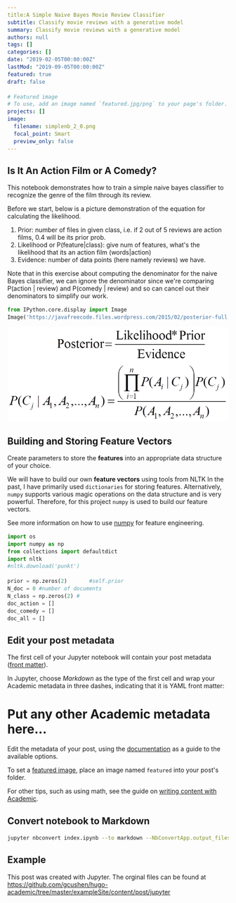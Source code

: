 ```yaml
---
title:A Simple Naive Bayes Movie Review Classifier
subtitle: Classify movie reviews with a generative model
summary: Classify movie reviews with a generative model
authors: null
tags: []
categories: []
date: "2019-02-05T00:00:00Z"
lastMod: "2019-09-05T00:00:00Z"
featured: true
draft: false

# Featured image
# To use, add an image named `featured.jpg/png` to your page's folder. 
projects: []
image:
  filename: simplenb_2_0.png
  focal_point: Smart
  preview_only: false
---
```

## Is It An Action Film or A Comedy?

This notebook demonstrates how to train a simple naive bayes classifier to recognize the genre of the film through its review. 

Before we start, below is a picture demonstration of the equation for calculating the likelihood.

1. Prior: number of files in given class, i.e. if 2 out of 5 reviews are action films, 0.4 will be its prior prob.
2. Likelihood or P(feature|class): give num of features, what's the likelihood that its an action film (words|action)
3. Evidence: number of data points (here namely reviews) we have. 

Note that in this exercise about computing the denominator for the naive Bayes classifier, we can ignore the denominator since we're comparing P(action | review) and P(comedy | review) and so can cancel out their denominators to simplify our work.

```python
from IPython.core.display import Image
Image('https://javafreecode.files.wordpress.com/2015/02/posterior-full.png')
```  
![Simplenb 2 0](simplenb_2_0.png)

## Building and Storing Feature Vectors

Create parameters to store the **features** into an appropriate data structure of your choice. 

We will have to build our own **feature vectors** using tools from NLTK
In the past, I have primarily used `dictionaries` for storing features. Alternatively, `numpy` supports various magic operations on the data structure and is very powerful. Therefore, for this project `numpy` is used to build our feature vectors.

See more information on how to use [numpy](https://cs231n.github.io/python-numpy-tutorial/) for feature engineering.

```python
import os
import numpy as np
from collections import defaultdict
import nltk
#nltk.download('punkt')

prior = np.zeros(2)       #self.prior
N_doc = 0 #number of documents
N_class = np.zeros(2) #
doc_action = []
doc_comedy = []
doc_all = []
```

## Edit your post metadata

The first cell of your Jupyter notebook will contain your post metadata ([front matter](https://sourcethemes.com/academic/docs/front-matter/)).

In Jupyter, choose *Markdown* as the type of the first cell and wrap your Academic metadata in three dashes, indicating that it is YAML front matter: 

# Put any other Academic metadata here...

Edit the metadata of your post, using the [documentation](https://sourcethemes.com/academic/docs/managing-content) as a guide to the available options.

To set a [featured image](https://sourcethemes.com/academic/docs/managing-content/#featured-image), place an image named `featured` into your post's folder.

For other tips, such as using math, see the guide on [writing content with Academic](https://sourcethemes.com/academic/docs/writing-markdown-latex/). 

## Convert notebook to Markdown

```bash
jupyter nbconvert index.ipynb --to markdown --NbConvertApp.output_files_dir=.
```

## Example

This post was created with Jupyter. The orginal files can be found at https://github.com/gcushen/hugo-academic/tree/master/exampleSite/content/post/jupyter